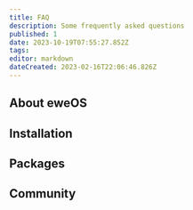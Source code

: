 ```yaml
---
title: FAQ
description: Some frequently asked questions
published: 1
date: 2023-10-19T07:55:27.852Z
tags: 
editor: markdown
dateCreated: 2023-02-16T22:06:46.826Z
---
```


## About eweOS

## Installation

## Packages

## Community